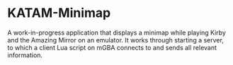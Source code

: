 # KATAM-Minimap

A work-in-progress application that displays a minimap while playing Kirby and the Amazing Mirror on an emulator. It works through starting a server, to which a client Lua script on mGBA connects to and sends all relevant information.